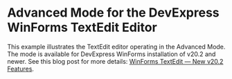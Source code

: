 # Advanced Mode for the DevExpress WinForms TextEdit Editor

This example illustrates the TextEdit editor operating in the Advanced Mode. The mode is available for DevExpress WinForms installation of v20.2 and newer. See this blog post for more details: [WinForms TextEdit — New v20.2 Features](https://community.devexpress.com/blogs/winforms/archive/2020/10/05/winforms-textedit-new-v20-2-features.aspx).
